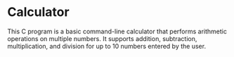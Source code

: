 # Calculator
This C program is a basic command-line calculator that performs arithmetic operations on multiple numbers. It supports addition, subtraction, multiplication, and division for up to 10 numbers entered by the user.
